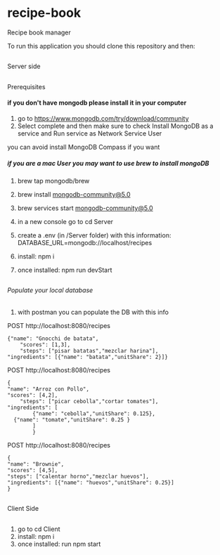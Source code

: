 # recipe-book
Recipe book manager


To run this application you should clone this repository and then:


##
Server side

##
Prerequisites
#### if you don't have mongodb please install it in your computer 

1. go to https://www.mongodb.com/try/download/community
1. Select complete and then make sure to check Install MongoDB as a service and Run service as Network Service User

 you can avoid install MongoDB Compass if you want

##### if you are a mac User you may want to use brew to install mongoDB
1. brew tap mongodb/brew
1. brew install mongodb-community@5.0
2. brew services start mongodb-community@5.0

1. in a new console go to cd Server
1. create a .env (in /Server folder) with this information: DATABASE_URL=mongodb://localhost/recipes
1. install: npm i
1. once installed: npm run devStart

##

###### Populate your local database 

1. with postman you can populate the DB with this info

POST http://localhost:8080/recipes

   
   	{"name": "Gnocchi de batata",
    	"scores": [1,3],
    	"steps": ["pisar batatas","mezclar harina"],
  	"ingredients": [{"name": "batata","unitShare": 2}]}
    


POST http://localhost:8080/recipes

  	{
	"name": "Arroz con Pollo",
    "scores": [4,2],
		"steps": ["picar cebolla","cortar tomates"],
    "ingredients": [
			{"name": "cebolla","unitShare": 0.125},
      {"name": "tomate","unitShare": 0.25 }
			]
			}
		
	
POST http://localhost:8080/recipes

    {
    "name": "Brownie",
    "scores": [4,5],
    "steps": ["calentar horno","mezclar huevos"],
    "ingredients": [{"name": "huevos","unitShare": 0.25}]
    }


##
Client Side

##

1. go to cd Client
1. install: npm i
1. once installed: run npm start




